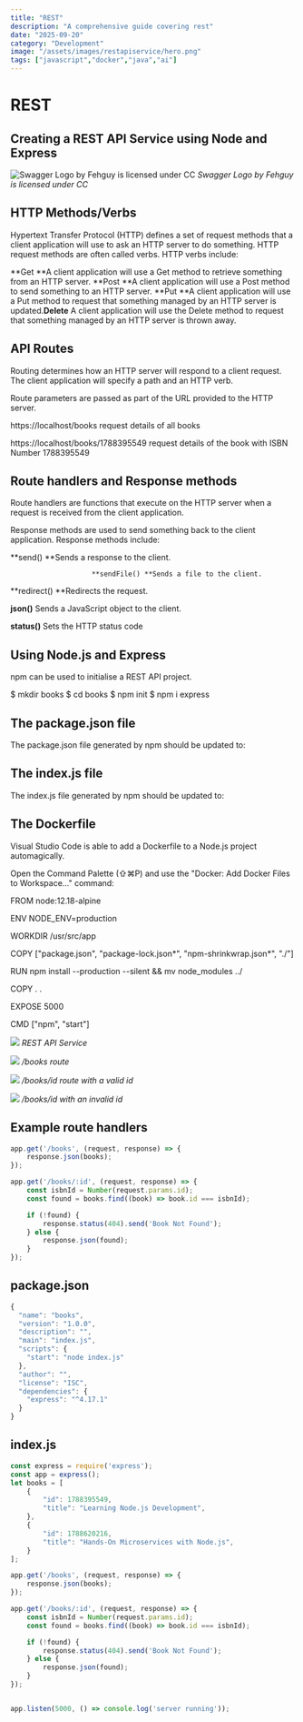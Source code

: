```yaml
---
title: "REST"
description: "A comprehensive guide covering rest"
date: "2025-09-20"
category: "Development"
image: "/assets/images/restapiservice/hero.png"
tags: ["javascript","docker","java","ai"]
---
```


# REST

## Creating a REST API Service using Node and Express

![Swagger Logo by Fehguy is licensed under CC](/assets/images/restapiservice/fve-image.svg)
*Swagger Logo by Fehguy is licensed under CC*


## HTTP Methods/Verbs

Hypertext Transfer Protocol (HTTP) defines a set of request methods that a client application will use to ask an HTTP server to do something. HTTP request methods are often called verbs. HTTP verbs include:

**Get **A client application will use a Get method to retrieve something from an HTTP server. 
                        **Post **A client application will use a Post method to send something to an HTTP server.
                        **Put **A client application will use a Put method to request that something managed by an HTTP server is updated.**Delete** A client application will use the Delete method to request that something managed by an HTTP server is thrown away.


## API Routes

Routing determines how an HTTP server will respond to a client request. The client application will specify a path and an HTTP verb.

Route parameters are passed as part of the URL provided to the HTTP server.

https://localhost/books
request details of all books

https://localhost/books/1788395549
request details of the book with ISBN Number 1788395549


## Route handlers and Response methods

Route handlers are functions that execute on the HTTP server when a request is received from the client application.

Response methods are used to send something back to the client application. Response methods include:

**send() **Sends a response to the client.

                        **sendFile() **Sends a file to the client.

**redirect() **Redirects the request.

**json()** Sends a JavaScript object to the client.

**status()** Sets the HTTP status code


## Using Node.js and Express

npm can be used to initialise a REST API project.

$ mkdir books
$ cd books
$ npm init
$ npm i express


## The package.json file

The package.json file generated by npm should be updated to:


## The index.js file

The index.js file generated by npm should be updated to:


## The Dockerfile

Visual Studio Code is able to add a Dockerfile to a Node.js project automagically.

Open the Command Palette (⇧⌘P) and use the "Docker: Add Docker Files to Workspace..." command:

FROM node:12.18-alpine

ENV NODE_ENV=production

WORKDIR /usr/src/app

COPY ["package.json", "package-lock.json*", "npm-shrinkwrap.json*", "./"]

RUN npm install --production --silent && mv node_modules ../

COPY . .

EXPOSE 5000

CMD ["npm", "start"]

![](/assets/images/restapiservice/screen-shot-2021-02-08-at-7.35.17-am-1900x1360.png)
*REST API Service*

![](/assets/images/restapiservice/screen-shot-2021-02-07-at-11.07.59-am-1626x1210.png)
*/books route*

![](/assets/images/restapiservice/screen-shot-2021-02-07-at-11.13.06-am-1628x1205.png)
*/books/id route with a valid id*

![](/assets/images/restapiservice/screen-shot-2021-02-07-at-11.09.17-am-1632x1210.png)
*/books/id with an invalid id*


## Example route handlers

```javascript
app.get('/books', (request, response) => {
    response.json(books);
});

app.get('/books/:id', (request, response) => {
    const isbnId = Number(request.params.id);
    const found = books.find((book) => book.id === isbnId);

    if (!found) {
        response.status(404).send('Book Not Found');
    } else {
        response.json(found);
    }
});
```

## package.json

```javascript
{
  "name": "books",
  "version": "1.0.0",
  "description": "",
  "main": "index.js",
  "scripts": {
    "start": "node index.js"
  },
  "author": "",
  "license": "ISC",
  "dependencies": {
    "express": "^4.17.1"
  }
}
```

## index.js

```javascript
const express = require('express');
const app = express();
let books = [
    {
        "id": 1788395549,
        "title": "Learning Node.js Development",
    },
    {
        "id": 1788620216,
        "title": "Hands-On Microservices with Node.js",
    }
];

app.get('/books', (request, response) => {
    response.json(books);
});

app.get('/books/:id', (request, response) => {
    const isbnId = Number(request.params.id);
    const found = books.find((book) => book.id === isbnId);

    if (!found) {
        response.status(404).send('Book Not Found');
    } else {
        response.json(found);
    }
});


app.listen(5000, () => console.log('server running'));
```

